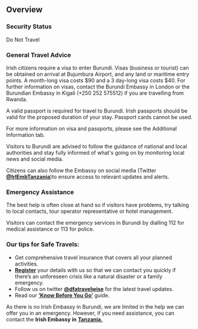 ## Overview

### **Security Status**

Do Not Travel

### **General Travel Advice**

Irish citizens require a visa to enter Burundi. Visas (business or tourist) can be obtained on arrival at Bujumbura Airport, and any land or maritime entry points. A month-long visa costs $90 and a 3 day-long visa costs $40. For further information on visas, contact the Burundi Embassy in London or the Burundian Embassy in Kigali (+250 252 575512) if you are travelling from Rwanda.

A valid passport is required for travel to Burundi. Irish passports should be valid for the proposed duration of your stay. Passport cards cannot be used.

For more information on visa and passports, please see the Additional Information tab.

Visitors to Burundi are advised to follow the guidance of national and local authorities and stay fully informed of what's going on by monitoring local news and social media.

Citizens can also follow the Embassy on social media (Twitter [**@IrlEmbTanzania**](https://twitter.com/irlembtanzania?lang=en))to ensure access to relevant updates and alerts.

### **Emergency Assistance**

The best help is often close at hand so if visitors have problems, try talking to local contacts, tour operator representative or hotel management.

Visitors can contact the emergency services in Burundi by dialling 112 for medical assistance or 113 for police.

### **Our tips for Safe Travels:**

* Get comprehensive travel insurance that covers all your planned activities.
* [**Register**](/en/dfa/overseas-travel/citizens-registration/) your details with us so that we can contact you quickly if there’s an unforeseen crisis like a natural disaster or a family emergency.
* Follow us on twitter [**@dfatravelwise**](https://www.twitter.com/DFATravelWise) for the latest travel updates.
* Read our [**‘Know Before You Go’**](/en/dfa/overseas-travel/know-before-you-go/) guide.

As there is no Irish Embassy in Burundi, we are limited in the help we can offer you in an emergency. However, if you need assistance, you can contact the **Irish Embassy in** [**Tanzania.**](/en/tanzania/daressalaam/)